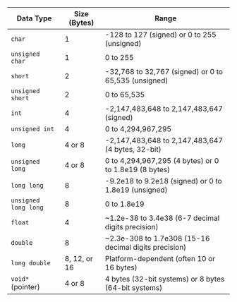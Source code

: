 
| **Data Type**         | **Size (Bytes)** | **Range**                                                                |
|-----------------------|------------------|--------------------------------------------------------------------------|
| `char`                | 1                | -128 to 127 (signed) or 0 to 255 (unsigned)                              |
| `unsigned char`       | 1                | 0 to 255                                                                 |
| `short`               | 2                | -32,768 to 32,767 (signed) or 0 to 65,535 (unsigned)                     |
| `unsigned short`      | 2                | 0 to 65,535                                                              |
| `int`                 | 4                | -2,147,483,648 to 2,147,483,647 (signed)                                 |
| `unsigned int`        | 4                | 0 to 4,294,967,295                                                       |
| `long`                | 4 or 8           | -2,147,483,648 to 2,147,483,647 (4 bytes, 32-bit)                        |
| `unsigned long`       | 4 or 8           | 0 to 4,294,967,295 (4 bytes) or 0 to 1.8e19 (8 bytes)                    |
| `long long`           | 8                | -9.2e18 to 9.2e18 (signed) or 0 to 1.8e19 (unsigned)                     |
| `unsigned long long`  | 8                | 0 to 1.8e19                                                              |
| `float`               | 4                | ~1.2e-38 to 3.4e38 (6-7 decimal digits precision)                        |
| `double`              | 8                | ~2.3e-308 to 1.7e308 (15-16 decimal digits precision)                    |
| `long double`         | 8, 12, or 16     | Platform-dependent (often 10 or 16 bytes)                                |
| `void*` (pointer)     | 4 or 8           | 4 bytes (32-bit systems) or 8 bytes (64-bit systems)                     |
